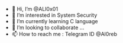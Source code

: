 - 👋 Hi, I’m @ALI0x01
- 👀 I’m interested in System Security
- 🌱 I’m currently learning C language
- 💞️ I’m looking to collaborate ...
- 📫 How to reach me : Telegram ID @Al0reb

<!---
ALI0x01/ALI0x01 is a ✨ special ✨ repository because its `README.md` (this file) appears on your GitHub profile.
You can click the Preview link to take a look at your changes.
--->
